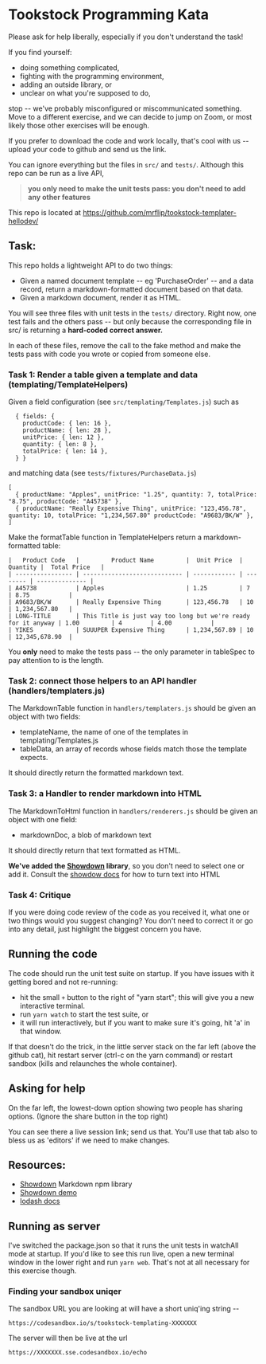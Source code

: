 # Tookstock Programming Kata

Please ask for help liberally, especially if you don't understand the task!

If you find yourself:

* doing something complicated,
* fighting with the programming environment,
* adding an outside library, or
* unclear on what you're supposed to do,

stop -- we've probably misconfigured or miscommunicated something. Move to a different exercise, and we can decide to jump on Zoom, or most likely those other exercises will be enough.

If you prefer to download the code and work locally, that's cool with us -- upload your code to github and send us the link.

You can ignore everything but the files in `src/` and `tests/`. Although this repo can be run as a live API, 

> **you only need to make the unit tests pass: you don't need to add any other features**

This repo is located at https://github.com/mrflip/tookstock-templater-hellodev/

## Task:

This repo holds a lightweight API to do two things:

- Given a named document template -- eg 'PurchaseOrder' -- and a data record, return a markdown-formatted document based on that data.
- Given a markdown document, render it as HTML.

You will see three files with unit tests in the `tests/` directory. Right now, one test fails and the others pass -- but only because the corresponding file in src/ is returning a **hard-coded correct answer.**

In each of these files, remove the call to the fake method and make the tests pass with code you wrote or copied from someone else.

### Task 1: Render a table given a template and data (templating/TemplateHelpers)

Given a field configuration (see `src/templating/Templates.js`) such as

```
  { fields: {
    productCode: { len: 16 },
    productName: { len: 28 },
    unitPrice: { len: 12 },
    quantity: { len: 8 },
    totalPrice: { len: 14 },
  } }
```

and matching data (see `tests/fixtures/PurchaseData.js`)

```
[
  { productName: "Apples", unitPrice: "1.25", quantity: 7, totalPrice: "8.75", productCode: "A45738" },
  { productName: "Really Expensive Thing", unitPrice: "123,456.78", quantity: 10, totalPrice: "1,234,567.80" productCode: "A9683/BK/W" },
]
```

Make the formatTable function in TemplateHelpers return a markdown-formatted table:

```
|   Product Code   |         Product Name         |  Unit Price  | Quantity |  Total Price   |
| ---------------- | ---------------------------- | ------------ | -------- | -------------- |
| A45738           | Apples                       | 1.25         | 7        | 8.75           |
| A9683/BK/W       | Really Expensive Thing       | 123,456.78   | 10       | 1,234,567.80   |
| LONG-TITLE       | This Title is just way too long but we're ready for it anyway | 1.00         | 4        | 4.00           |
| YIKES            | SUUUPER Expensive Thing      | 1,234,567.89 | 10       | 12,345,678.90  |
```

You **only** need to make the tests pass -- the only parameter in tableSpec to pay attention to is the length.

### Task 2: connect those helpers to an API handler (handlers/templaters.js)

The MarkdownTable function in `handlers/templaters.js` should be given an object with two fields:

- templateName, the name of one of the templates in templating/Templates.js
- tableData, an array of records whose fields match those the template expects.

It should directly return the formatted markdown text.

### Task 3: a Handler to render markdown into HTML

The MarkdownToHtml function in `handlers/renderers.js` should be given an object with one field:

- markdownDoc, a blob of markdown text

It should directly return that text formatted as HTML. 

**We've added the [Showdown](https://github.com/showdownjs/showdown) library**, so you don't need to select one or add it. Consult the [showdow docs](https://github.com/showdownjs/showdown) for how to turn text into HTML

### Task 4: Critique

If you were doing code review of the code as you received it, what one or two things would you suggest changing? You don't need to correct it or go into any detail, just highlight the biggest concern you have.

## Running the code

The code should run the unit test suite on startup. If you have issues with it getting bored and not re-running:

- hit the small `+` button to the right of "yarn start"; this will give you a new interactive terminal.
- run `yarn watch` to start the test suite, or
- it will run interactively, but if you want to make sure it's going, hit 'a' in that window.

If that doesn't do the trick, in the little server stack on the far left (above the github cat), hit restart server (ctrl-c on the yarn command) or restart sandbox (kills and relaunches the whole container).

## Asking for help

On the far left, the lowest-down option showing two people has sharing options. (Ignore the share button in the top right)

You can see there a live session link; send us that. You'll use that tab also to bless us as 'editors' if we need to make changes.

## Resources:

- [Showdown](https://github.com/showdownjs/showdown) Markdown npm library
- [Showdown demo](http://demo.showdownjs.com/)
- [lodash docs](https://lodash.com/docs/4.17.15)

## Running as server

I've switched the package.json so that it runs the unit tests in watchAll mode at startup. If you'd like to see this run live, open a new terminal window in the lower right and run `yarn web`. That's not at all necessary for this exercise though.

### Finding your sandbox uniqer

The sandbox URL you are looking at will have a short uniq'ing string --

    https://codesandbox.io/s/tookstock-templating-XXXXXXX

The server will then be live at the url

    https://XXXXXXX.sse.codesandbox.io/echo
